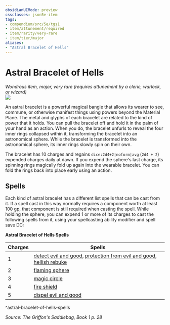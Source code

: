 ```yaml
---
obsidianUIMode: preview
cssclasses: json5e-item
tags:
- compendium/src/5e/tgs1
- item/attunement/required
- item/rarity/very-rare
- item/tier/major
aliases: 
- "Astral Bracelet of Hells"
---
```

# Astral Bracelet of Hells
*Wondrous item, major, very rare (requires attunement by a cleric, warlock, or wizard)*  
![](https://raw.githubusercontent.com/TheGiddyLimit/homebrew/master/_img/TGS1/Astral-Bracelet.webp#right)  


An astral bracelet is a powerful magical bangle that allows its wearer to see, commune, or otherwise manifest things using powers beyond the Material Plane. The metal and glyphs of each bracelet are related to the kind of power that it holds. You can pull the bracelet off and hold it in the palm of your hand as an action. When you do, the bracelet unfurls to reveal the four inner rings collapsed within it, transforming the bracelet into an astronomical sphere. While the bracelet is transformed into the astronomical sphere, its inner rings slowly spin on their own.

The bracelet has 10 charges and regains `dice:2d4+2|noform|avg` (`2d4 + 2`) expended charges daily at dawn. If you expend the sphere's last charge, its spinning rings magically fold up again into the wearable bracelet. You can fold the rings back into place early using an action.

## Spells

Each kind of astral bracelet has a different list spells that can be cast from it. If a spell cast in this way normally requires a component worth at least 100 gp, that component is still required when casting the spell. While holding the sphere, you can expend 1 or more of its charges to cast the following spells from it, using your spellcasting ability modifier and spell save DC:

**Astral Bracelet of Hells Spells**

| Charges | Spells |
|---------|--------|
| 1 | [detect evil and good](compendium/spells/detect-evil-and-good.md), [protection from evil and good](compendium/spells/protection-from-evil-and-good.md), [hellish rebuke](compendium/spells/hellish-rebuke.md) |
| 2 | [flaming sphere](compendium/spells/flaming-sphere.md) |
| 3 | [magic circle](compendium/spells/magic-circle.md) |
| 4 | [fire shield](compendium/spells/fire-shield.md) |
| 5 | [dispel evil and good](compendium/spells/dispel-evil-and-good.md) |
^astral-bracelet-of-hells-spells

*Source: The Griffon's Saddlebag, Book 1 p. 28*